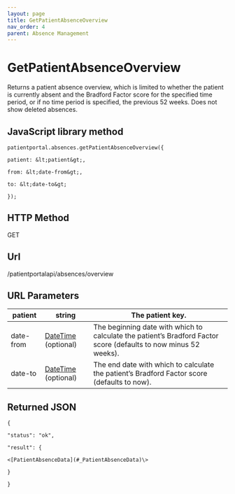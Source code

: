 ```yaml
---
layout: page
title: GetPatientAbsenceOverview
nav_order: 4
parent: Absence Management
---
```


# GetPatientAbsenceOverviewReturns a patient absence overview, which is limited to whether the patient is currently absent and the Bradford Factor score for the specified time period, or if no time period is specified, the previous 52 weeks. Does not show deleted absences.## JavaScript library method```patientportal.absences.getPatientAbsenceOverview({patient: &lt;patient&gt;,from: &lt;date-from&gt;,to: &lt;date-to&gt;});```## HTTP MethodGET## ****Url****/patientportalapi/absences/overview## URL Parameters| patient | string | The patient key. || --- | --- | --- || date-from | [DateTime](#_DateTime) (optional) | The beginning date with which to calculate the patient’s Bradford Factor score (defaults to now minus 52 weeks). || date-to | [DateTime](#_DateTime) (optional) | The end date with which to calculate the patient’s Bradford Factor score (defaults to now). |## Returned JSON```{"status": "ok","result": {<[PatientAbsenceData](#_PatientAbsenceData)\>}}```
